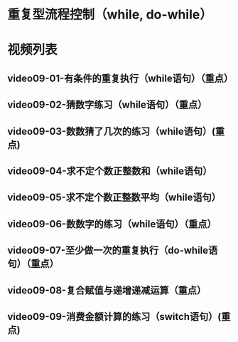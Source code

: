 # 重复型流程控制（while, do-while）

# 视频列表

## video09-01-有条件的重复执行（while语句）（重点）

## video09-02-猜数字练习（while语句）（重点）

## video09-03-数数猜了几次的练习（while语句）(重点)

## video09-04-求不定个数正整数和（while语句）

## video09-05-求不定个数正整数平均（while语句）

## video09-06-数数字的练习（while语句）（重点）

## video09-07-至少做一次的重复执行（do-while语句）（重点）

## video09-08-复合赋值与递增递减运算（重点）

## video09-09-消费金额计算的练习（switch语句）(重点)
